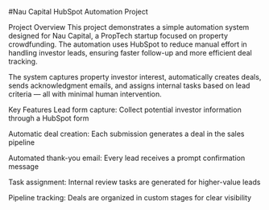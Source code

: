 #Nau Capital HubSpot Automation Project

Project Overview
This project demonstrates a simple automation system designed for Nau Capital, a PropTech startup focused on property crowdfunding. The automation uses HubSpot to reduce manual effort in handling investor leads, ensuring faster follow-up and more efficient deal tracking.

The system captures property investor interest, automatically creates deals, sends acknowledgment emails, and assigns internal tasks based on lead criteria — all with minimal human intervention.


Key Features
Lead form capture: Collect potential investor information through a HubSpot form

Automatic deal creation: Each submission generates a deal in the sales pipeline

Automated thank-you email: Every lead receives a prompt confirmation message

Task assignment: Internal review tasks are generated for higher-value leads

Pipeline tracking: Deals are organized in custom stages for clear visibility
